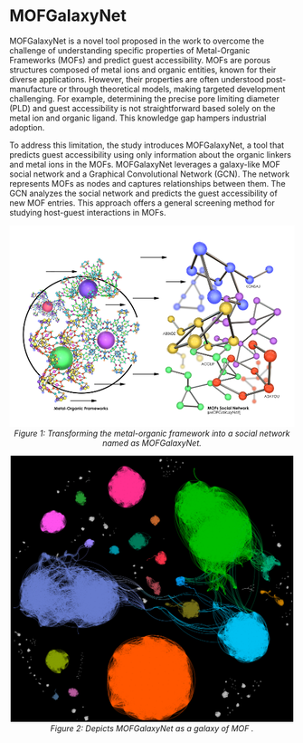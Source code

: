 # MOFGalaxyNet
MOFGalaxyNet is a novel tool proposed in the work to overcome the challenge of understanding specific properties of Metal-Organic Frameworks (MOFs) and predict guest accessibility. MOFs are porous structures composed of metal ions and organic entities, known for their diverse applications. However, their properties are often understood post-manufacture or through theoretical models, making targeted development challenging. For example, determining the precise pore limiting diameter (PLD) and guest accessibility is not straightforward based solely on the metal ion and organic ligand. This knowledge gap hampers industrial adoption. 

To address this limitation, the study introduces MOFGalaxyNet, a tool that predicts guest accessibility using only information about the organic linkers and metal ions in the MOFs. MOFGalaxyNet leverages a galaxy-like MOF social network and a Graphical Convolutional Network (GCN). The network represents MOFs as nodes and captures relationships between them. The GCN analyzes the social network and predicts the guest accessibility of new MOF entries. This approach offers a general screening method for studying host-guest interactions in MOFs.

<p align="center">
  <img src="MOFGalaxyNet.png" >
  <br>
  <em>Figure 1: Transforming the metal-organic framework into a social network named as MOFGalaxyNet‎.</em>
</p>


<p align="center">
  <img src="Galaxy4.png" style="width:500px;">
  <br>
  <em>Figure 2: Depicts MOFGalaxyNet as a galaxy of MOF ‎‎.</em>
</p>




